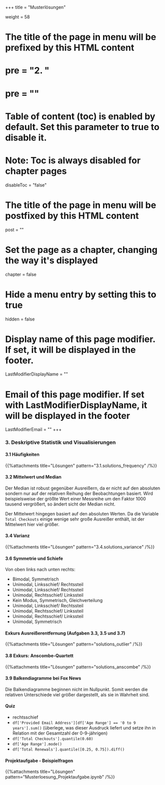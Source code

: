 +++
title = "Musterlösungen"

weight = 58
# The title of the page in menu will be prefixed by this HTML content
# pre = "<b>2. </b>"
# pre = "<i class='fab fa-github'></i>"
# Table of content (toc) is enabled by default. Set this parameter to true to disable it.
# Note: Toc is always disabled for chapter pages
disableToc = "false"

# The title of the page in menu will be postfixed by this HTML content
post = ""
# Set the page as a chapter, changing the way it's displayed
chapter = false
# Hide a menu entry by setting this to true
hidden = false
# Display name of this page modifier. If set, it will be displayed in the footer.
LastModifierDisplayName = ""
# Email of this page modifier. If set with LastModifierDisplayName, it will be displayed in the footer
LastModifierEmail = ""
+++

### 3. Deskriptive Statistik und Visualisierungen

#### 3.1 Häufigkeiten

{{%attachments title="Lösungen" pattern="3.1.solutions_frequency" /%}}



#### 3.2 Mittelwert und Median

Der Median ist robust gegenüber Ausreißern, da er nicht auf den absoluten sondern nur auf der relativen Reihung der Beobachtungen basiert. Wird beispielsweise der größte Wert einer Messreihe um den Faktor 1000 tausend vergrößert, so ändert sicht der Median nicht.

Der Mittelwert hingegen basiert auf den absoluten Werten. Da die Variable `Total Checkouts` einige wenige sehr große Ausreißer enthält, ist der Mittelwert hier viel größer.

#### 3.4 Varianz

{{%attachments title="Lösungen" pattern="3.4.solutions_variance" /%}}


#### 3.6 Symmetrie und Schiefe

Von oben links nach unten rechts:

- Bimodal, Symmetrisch
- Unimodal, Linksschief/ Rechtssteil
- Unimodal, Linksschief/ Rechtssteil
- Unimodal, Rechtsschief/ Linkssteil
- Kein Modus, Symmetrisch, Gleichverteilung
- Unimodal, Linksschief/ Rechtssteil
- Unimodal, Rechtsschief/ Linkssteil
- Unimodal, Rechtsschief/ Linkssteil
- Unimodal, Symmetrisch

#### Exkurs Ausreißerentfernung (Aufgaben 3.3, 3.5 und 3.7)

{{%attachments title="Lösungen" pattern="solutions_outlier" /%}}


<!--#### Symmetrie: Fallstudie

{{%attachments title="Lösungen" pattern="solutions_case_study" /%}}
-->

#### 3.8 Exkurs: Anscombe-Quartett

{{%attachments title="Lösungen" pattern="solutions_anscombe" /%}}

#### 3.9 Balkendiagramme bei Fox News

Die Balkendiagramme beginnen nicht im Nullpunkt. Somit werden die relativen Unterschiede viel größer dargestellt, als sie in Wahrheit sind.

#### Quiz

- rechtsschief
- `df['Provided Email Address'][df['Age Range'] == '0 to 9 years'].sum()` (überlege, was dieser Ausdruck liefert und setze ihn in Relation mit der Gesamtzahl der 0-9-jährigen)
- `df['Total Checkouts'].quantile(0.60)`
- `df['Age Range'].mode()`
- `df['Total Renewals'].quantile([0.25, 0.75]).diff()`

#### Projektaufgabe - Beispielfragen

{{%attachments title="Lösungen" pattern="Musterloesung_Projektaufgabe.ipynb" /%}}



